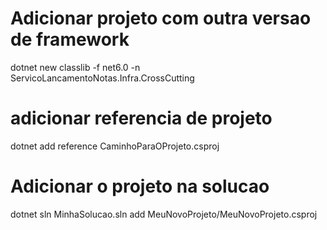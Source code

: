 # Adicionar projeto com outra versao de framework 
dotnet new classlib -f net6.0 -n ServicoLancamentoNotas.Infra.CrossCutting

# adicionar referencia de projeto
dotnet add reference CaminhoParaOProjeto.csproj

# Adicionar o projeto na solucao
dotnet sln MinhaSolucao.sln add MeuNovoProjeto/MeuNovoProjeto.csproj
